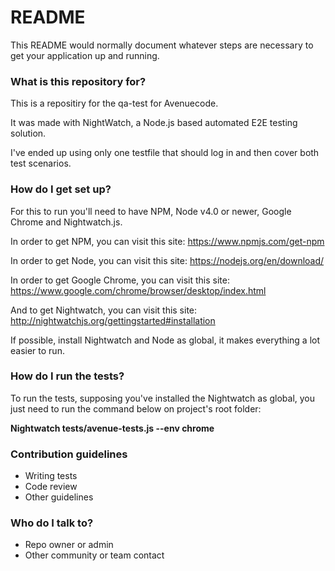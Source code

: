 # README #

This README would normally document whatever steps are necessary to get your application up and running.

### What is this repository for? ###

This is a repositiry for the qa-test for Avenuecode. 

It was made with NightWatch, a Node.js based automated E2E testing solution.

I've ended up using only one testfile that should log in and then cover both test scenarios.

### How do I get set up? ###

For this to run you'll need to have NPM, Node v4.0 or newer, Google Chrome and Nightwatch.js.

In order to get NPM, you can visit this site: https://www.npmjs.com/get-npm

In order to get Node, you can visit this site: https://nodejs.org/en/download/

In order to get Google Chrome, you can visit this site: https://www.google.com/chrome/browser/desktop/index.html

And to get Nightwatch, you can visit this site: http://nightwatchjs.org/gettingstarted#installation

If possible, install Nightwatch and Node as global, it makes everything a lot easier to run.

### How do I run the tests? ###

To run the tests, supposing you've installed the Nightwatch as global, you just need to run the command below on project's root folder:

**Nightwatch tests/avenue-tests.js --env chrome**

### Contribution guidelines ###

* Writing tests
* Code review
* Other guidelines

### Who do I talk to? ###

* Repo owner or admin
* Other community or team contact